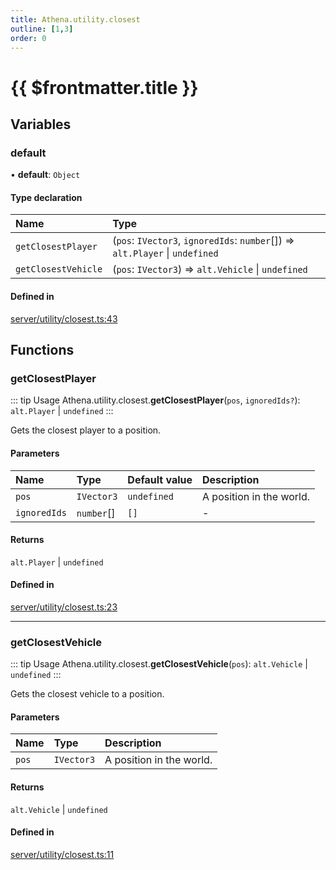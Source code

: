 ```yaml
---
title: Athena.utility.closest
outline: [1,3]
order: 0
---
```


# {{ $frontmatter.title }}


## Variables

### default

• **default**: `Object`

#### Type declaration

| Name | Type |
| :------ | :------ |
| `getClosestPlayer` | (`pos`: `IVector3`, `ignoredIds`: `number`[]) => `alt.Player` \| `undefined` |
| `getClosestVehicle` | (`pos`: `IVector3`) => `alt.Vehicle` \| `undefined` |

#### Defined in

[server/utility/closest.ts:43](https://github.com/Stuyk/altv-athena/blob/feb0cb2/src/core/server/utility/closest.ts#L43)

## Functions

### getClosestPlayer

::: tip Usage
Athena.utility.closest.**getClosestPlayer**(`pos`, `ignoredIds?`): `alt.Player` \| `undefined`
:::

Gets the closest player to a position.

#### Parameters

| Name | Type | Default value | Description |
| :------ | :------ | :------ | :------ |
| `pos` | `IVector3` | `undefined` | A position in the world. |
| `ignoredIds` | `number`[] | `[]` | - |

#### Returns

`alt.Player` \| `undefined`

#### Defined in

[server/utility/closest.ts:23](https://github.com/Stuyk/altv-athena/blob/feb0cb2/src/core/server/utility/closest.ts#L23)

___

### getClosestVehicle

::: tip Usage
Athena.utility.closest.**getClosestVehicle**(`pos`): `alt.Vehicle` \| `undefined`
:::

Gets the closest vehicle to a position.

#### Parameters

| Name | Type | Description |
| :------ | :------ | :------ |
| `pos` | `IVector3` | A position in the world. |

#### Returns

`alt.Vehicle` \| `undefined`

#### Defined in

[server/utility/closest.ts:11](https://github.com/Stuyk/altv-athena/blob/feb0cb2/src/core/server/utility/closest.ts#L11)
